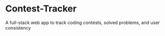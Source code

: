 # Contest-Tracker
A full-stack web app to track coding contests, solved problems, and user consistency 
